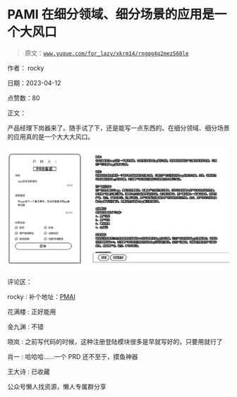 # PAMI 在细分领域、细分场景的应用是一个大风口

> 原文：[`www.yuque.com/for_lazy/xkrm14/rngqg4q2mez560le`](https://www.yuque.com/for_lazy/xkrm14/rngqg4q2mez560le)

作者： rocky

日期：2023-04-12

点赞数：80

正文：

产品经理下岗器来了。随手试了下，还是能写一点东西的。在细分领域、细分场景的应用真的是一个大大大风口。

![](img/0e668326505ed188cde1f1dcd1a6aa92.png)

评论区：

rocky : 补个地址：[PMAI](https://www.pm-ai.cn/)

花满楼 : 正好能用

金九渊 : 不错

晓岚 : 之前写代码的时候，这种注册登陆模块很多是早就写好的，只要用就行了

肖一 : 哈哈哈……一个 PRD 还不至于，摸鱼神器

王大诗 : 已收藏

公众号懒人找资源，懒人专属群分享

